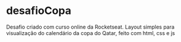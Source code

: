 # desafioCopa
Desafio criado com curso online da Rocketseat.
Layout simples para visualização do calendário da copa do Qatar, feito com html, css e js
